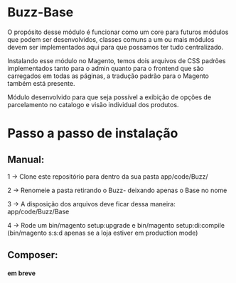 # Buzz-Base

O propósito desse módulo é funcionar como um core para futuros módulos que podem ser desenvolvidos, classes comuns a um ou mais módulos devem ser implementados aqui para que possamos ter tudo centralizado.

Instalando esse módulo no Magento, temos dois arquivos de CSS padrões implementados tanto para o admin quanto para o frontend que são carregados em todas as páginas, a tradução padrão para o Magento também está presente.

Módulo desenvolvido para que seja possível a exibição de opções de parcelamento no catalogo e visão individual dos produtos.

# Passo a passo de instalação

## Manual: 

1 -> Clone este repositório para dentro da sua pasta app/code/Buzz/

2 -> Renomeie a pasta retirando o Buzz- deixando apenas o Base no nome

3 -> A disposição dos arquivos deve ficar dessa maneira: app/code/Buzz/Base

4 -> Rode um bin/magento setup:upgrade e bin/magento setup:di:compile (bin/magento s:s:d apenas se a loja estiver em production mode)

## Composer:

#### em breve ####
